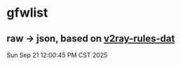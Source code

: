 # gfwlist
## raw -> json, based on [v2ray-rules-dat](https://github.com/Loyalsoldier/v2ray-rules-dat)
Sun Sep 21 12:00:45 PM CST 2025


